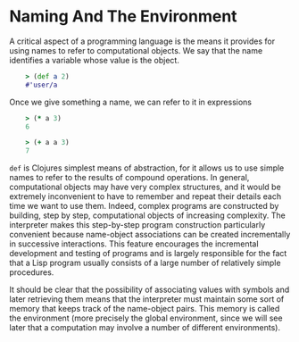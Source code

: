 # Naming And The Environment
A critical aspect of a programming language is the means it provides for using names to refer to computational objects. We say that the name identifies a variable whose value is the object.

```clojure
    > (def a 2)
    #'user/a
```

Once we give something a name, we can refer to it in expressions

```clojure
    > (* a 3)
    6

    > (+ a a 3)
    7
```

`def` is Clojures simplest means of abstraction, for it allows us to use simple names to refer to the results of compound operations. In general, computational objects may have very complex structures, and it would be extremely inconvenient to have to remember and repeat their details each time we want to use them. Indeed, complex programs are constructed by building, step by step, computational objects of increasing complexity. The interpreter makes this step-by-step program construction particularly convenient because name-object associations can be created incrementally in successive interactions. This feature encourages the incremental development and testing of programs and is largely responsible for the fact that a Lisp program usually consists of a large number of relatively simple procedures.

It should be clear that the possibility of associating values with symbols and later retrieving them means that the interpreter must maintain some sort of memory that keeps track of the name-object pairs. This memory is called the environment (more precisely the global environment, since we will see later that a computation may involve a number of different environments).
